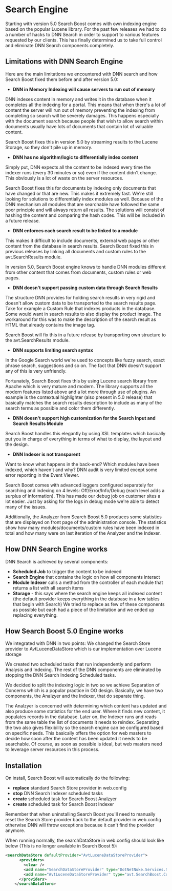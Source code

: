 # Search Engine

Starting with version 5.0 Search Boost comes with own indexing engine based on the popular Lucene library. For the past few releases we had to do a number of hacks to DNN Search in order to support to various features requested by our clients. This has finally determined us to take full control and eliminate DNN Search components completely. 

## Limitations with DNN Search Engine

Here are the main limitations we encountered with DNN search and how Search Boost fixed them before and after version 5.0:

* **DNN in Memory Indexing will cause servers to run out of memory**

DNN  indexes content in memory and writes it in the database when it completes all the indexing for a portal. This means that when there's a lot of content the server will run out of memory preventing the indexing from completing so search will be severely damages. This happens especially with the document search because people that wish to allow search within documents usually have lots of documents that contain lot of valuable content.

Search Boost fixes this in version 5.0 by streaming results to the Lucene Storage, so they don't pile up in memory.

* **DNN has no algorithm/logic to differentially index content**

Simply put, DNN  expects all the content to be indexed every time the indexer runs (every 30 minutes or so) even if the content didn't change. This obviously is a lot of waste on the server resources.

Search Boost fixes this for documents by indexing only documents that have changed or that are new. This makes it extremely fast. We're still looking for solutions to differentially index modules as well. Because of the DNN mechanism all modules that are searchable have followed the same poor principle and will always return all results. The solutions will consist of hashing the content and comparing the hash codes. This will be included in a future release.

* **DNN enforces each search result to be linked to a module**

This makes it difficult to include documents, external web pages or other content from the database in search results. Search Boost fixed this in previous releases by linking all documents and custom rules to the avt.SearchResults module.

In version 5.0, Search Boost engine knows to handle DNN modules different from other content that comes from documents, custom rules or web pages.

* **DNN doesn't support passing custom data through Search Results**

The structure DNN  provides for holding search results in very rigid and doesn't allow custom data to be transported to the search results page. Take for example a Custom Rule that indexes products in the database. Some would want in search results to also display the product image. The workaround for this was to make the description of the search result as HTML that already contains the image tag.

Search Boost will fix this in a future release by transporting own structure to the avt.SearchResults module.

* **DNN supports limiting search syntax**

In the Google Search world we're used to concepts like fuzzy search, exact phrase search, suggestions and so on. The fact that DNN  doesn't support any of this is very unfriendly.

Fortunately, Search Boost fixes this by using Lucene search library from Apache which is very mature and modern. The library supports all the modern features listed above and a lot more through use of plugins. An example is the contextual highlighter (also present in 5.0 release) that basically matches the search results description to include as many of the search terms as possible and color them differently.

* **DNN doesn't support high customization for the Search Input and Search Results Module**

Search Boost handles this elegantly by using XSL templates which basically put you in charge of everything in terms of what to display, the layout and the design.

* **DNN Indexer is not transparent**

Want to know what happens in the back-end? Which modules have been indexed, which haven't and why? DNN audit is very limited except some error reporting in the Event Viewer.

Search Boost comes with advanced loggers configured separately for searching and indexing on 4 levels: Off/Error/Info/Debug (each level adds a surplus of information). This has made our debug job on customer sites a lot easier. Just by asking for the logs in debug mode we're able to detect many of the issues.

Additionally, the Analyzer from Search Boost 5.0 produces some statistics that are displayed on front page of the administration console. The statistics show how many modules/documents/custom rules have been indexed in total and how many were on last iteration of the Analyzer and the Indexer.

## How DNN Search Engine works

DNN Search is achieved by several components:
* **Scheduled Job** to trigger the content to be indexed
* **Search Engine** that contains the logic on how all components interact
* **Module Indexer** calls a method from the controller of each module that returns a list with all search items
* **Storage** - this says where the search engine keeps all indexed content (the default provider keeps everything in the database in a few tables that begin with Search)
We tried to replace as few of these components as possible but each had a piece of the limitation and we ended up replacing everything.

## How Search Boost 5.0 Engine works

We integrated with DNN in two points:
We changed the Search Store provider to AvtLuceneDataStore which is our implementation over Lucene storage

We created two scheduled tasks that run independently and perform Analysis and Indexing.
The rest of the DNN components are eliminated by stopping the DNN  Search Indexing Scheduled tasks.

We decided to split the indexing logic in two so we achieve Separation of Concerns which is a popular practice in OO design. Basically, we have two components, the Analzyer and the Indexer, that do separate thing. 

The Analzyer is concerned with determining which content has updated and also produce some statistics for the end user. Where it finds new content, it populates records in the database. Later on, the Indexer runs and reads from the same table the list of documents it needs to reindex. Separating the two also gives flexibility so the search engine can be configured based on specific needs. This basically offers the option for web masters to decide how soon after the content has been updated it needs to be searchable. Of course, as soon as possible is ideal, but web masters need to leverage server resources in this process.

## Installation

On install, Search Boost will automatically do the following:

* **replace** standard Search Store provider in web.config
* **stop** DNN Search Indexer scheduled tasks
* **create** scheduled task for Search Boost Analzyer
* **create** scheduled task for Search Boost Indexer

Remember that when uninstalling Search Boost you'll need to manually reset the Search Store provider back to the default provider in web.config otherwise DNN will throw exceptions because it can't find the provider anymore.

When running normally, the searchDataStore in web.config should look like below (This is no longer available in Search Boost 5):

```xml
<searchDataStore defaultProvider="AvtLuceneDataStoreProvider">
      <providers>
        <clear />
        <add name="SearchDataStoreProvider" type="DotNetNuke.Services.Search.SearchDataStore, DotNetNuke.Search.DataStore" providerPath="~\Providers\SearchProviders\SearchDataStore\" />
        <add name="AvtLuceneDataStoreProvider" type="avt.SearchBoost.Core.Indexing.LuceneDataStore, avt.SearchBoost.Core" providerPath="~\DesktopModules\DNN Sharp\SearchBoost\" />
      </providers>
    </searchDataStore>
```